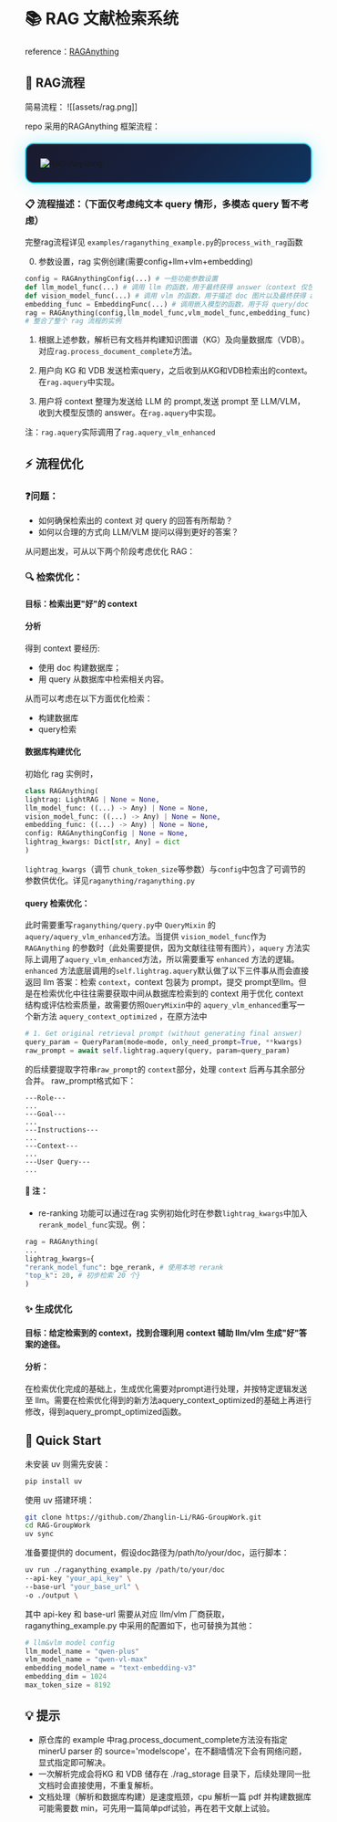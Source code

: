 # 📚 RAG 文献检索系统

reference：[RAGAnything](https://github.com/HKUDS/RAG-Anything) 
## 🔄 RAG流程
简易流程：
![[assets/rag.png]]

repo 采用的RAGAnything 框架流程：
<div style="background: linear-gradient(135deg, #1a1a2e 0%, #16213e 50%, #0f3460 100%); border-radius: 15px; padding: 25px; margin: 20px 0; border: 2px solid #00d9ff; box-shadow: 0 0 30px rgba(0, 217, 255, 0.3);">

<img src="assets/rag_anything_framework.png" alt="RAG-Anything" />

</div>

### 📋 流程描述：（下面仅考虑纯文本 query 情形，多模态 query 暂不考虑）

完整rag流程详见 `examples/raganything_example.py`的`process_with_rag`函数

0.  参数设置，rag 实例创建(需要config+llm+vlm+embedding)
```python
config = RAGAnythingConfig(...) # 一些功能参数设置
def llm_model_func(...) # 调用 llm 的函数，用于最终获得 answer（context 仅包括文本时）
def vision_model_func(...) # 调用 vlm 的函数，用于描述 doc 图片以及最终获得 answer（context 包括多模态信息时）
embedding_func = EmbeddingFunc(...) # 调用嵌入模型的函数，用于将 query/doc 内容转换为 vector
rag = RAGAnything(config,llm_model_func,vlm_model_func,embedding_func) 
# 整合了整个 rag 流程的实例
```

1. 根据上述参数，解析已有文档并构建知识图谱（KG）及向量数据库（VDB）。对应`rag.process_document_complete`方法。

2. 用户向 KG 和 VDB 发送检索query，之后收到从KG和VDB检索出的context。在`rag.aquery`中实现。

3. 用户将 context 整理为发送给 LLM 的 prompt,发送 prompt 至 LLM/VLM，收到大模型反馈的 answer。在`rag.aquery`中实现。

注：`rag.aquery`实际调用了`rag.aquery_vlm_enhanced`

## ⚡ 流程优化

###  ❓问题：
-  如何确保检索出的 context 对 query 的回答有所帮助？
-  如何以合理的方式向 LLM/VLM 提问以得到更好的答案？

从问题出发，可从以下两个阶段考虑优化 RAG：

###  🔍 检索优化：
####  目标：检索出更"好"的 context

####  分析

得到 context 要经历:
-  使用 doc 构建数据库；
-  用 query 从数据库中检索相关内容。

从而可以考虑在以下方面优化检索：
-  构建数据库
-  query检索

####  数据库构建优化

初始化 rag 实例时，
```python
class RAGAnything(  
lightrag: LightRAG | None = None,  
llm_model_func: ((...) -> Any) | None = None,  
vision_model_func: ((...) -> Any) | None = None,  
embedding_func: ((...) -> Any) | None = None,  
config: RAGAnythingConfig | None = None,  
lightrag_kwargs: Dict[str, Any] = dict  
)
```
`lightrag_kwargs`（调节 `chunk_token_size`等参数）与`config`中包含了可调节的参数供优化。详见`raganything/raganything.py`

####  query 检索优化：

此时需要重写`raganything/query.py`中 `QueryMixin` 的`aquery/aquery_vlm_enhanced`方法。当提供 `vision_model_func`作为 `RAGAnything` 的参数时（此处需要提供，因为文献往往带有图片），`aquery` 方法实际上调用了`aquery_vlm_enhanced`方法，所以需要重写 `enhanced` 方法的逻辑。`enhanced` 方法底层调用的`self.lightrag.aquery`默认做了以下三件事从而会直接返回 llm 答案：检索 `context`，context 包装为 prompt，提交 prompt至llm。但是在检索优化中往往需要获取中间从数据库检索到的 context 用于优化 context 结构或评估检索质量，故需要仿照`QueryMixin`中的 `aquery_vlm_enhanced`重写一个新方法 `aquery_context_optimized` ，在原方法中
```python
# 1. Get original retrieval prompt (without generating final answer)
query_param = QueryParam(mode=mode, only_need_prompt=True, **kwargs)
raw_prompt = await self.lightrag.aquery(query, param=query_param)
```
的后续要提取字符串`raw_prompt`的 `context`部分，处理 `context` 后再与其余部分合并。
raw_prompt格式如下：
```
---Role---
...
---Goal---
...
---Instructions---
...
---Context---
...
---User Query---
...
```


#### 📌 注：
-  re-ranking 功能可以通过在rag 实例初始化时在参数`lightrag_kwargs`中加入 `rerank_model_func`实现。例：
```python
rag = RAGAnything(
...
lightrag_kwargs={
"rerank_model_func": bge_rerank, # 使用本地 rerank
"top_k": 20, # 初步检索 20 个}
)
```


### ✨ 生成优化

####  目标：给定检索到的 context，找到合理利用 context 辅助 llm/vlm 生成"好"答案的途径。

####  分析：

在检索优化完成的基础上，生成优化需要对prompt进行处理，并按特定逻辑发送至 llm。需要在检索优化得到的新方法aquery_context_optimized的基础上再进行修改，得到aquery_prompt_optimized函数。


## 🚀 Quick Start

未安装 uv 则需先安装：
```bash
pip install uv
```
使用 uv 搭建环境：
```bash
git clone https://github.com/Zhanglin-Li/RAG-GroupWork.git
cd RAG-GroupWork
uv sync
```
准备要提供的 document，假设doc路径为/path/to/your/doc，运行脚本：
```bash
uv run ./raganything_example.py /path/to/your/doc
--api-key "your_api_key" \
--base-url "your_base_url" \
-o ./output \
```
其中 api-key 和 base-url 需要从对应 llm/vlm 厂商获取，raganything_example.py 中采用的配置如下，也可替换为其他：
```python
# llm&vlm model config
llm_model_name = "qwen-plus"
vlm_model_name = "qwen-vl-max"
embedding_model_name = "text-embedding-v3"
embedding_dim = 1024
max_token_size = 8192
```


## 💡 提示

- 原仓库的 example 中rag.process_document_complete方法没有指定minerU parser 的 source='modelscope'，在不翻墙情况下会有网络问题， 显式指定即可解决。
- 一次解析完成会将KG 和 VDB 储存在 ./rag_storage 目录下，后续处理同一批文档时会直接使用，不重复解析。
- 文档处理（解析和数据库构建）是速度瓶颈，cpu 解析一篇 pdf 并构建数据库可能需要数 min，可先用一篇简单pdf试验，再在若干文献上试验。
